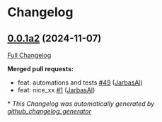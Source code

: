# Changelog

## [0.0.1a2](https://github.com/OpenVoiceOS/ovos-date-parser/tree/0.0.1a2) (2024-11-07)

[Full Changelog](https://github.com/OpenVoiceOS/ovos-date-parser/compare/8c7f8b9ec6500133f19b6af33196beeb1c57aa3b...0.0.1a2)

**Merged pull requests:**

- feat: automations and tests [\#49](https://github.com/OpenVoiceOS/ovos-date-parser/pull/49) ([JarbasAl](https://github.com/JarbasAl))
- feat: nice\_xx [\#1](https://github.com/OpenVoiceOS/ovos-date-parser/pull/1) ([JarbasAl](https://github.com/JarbasAl))



\* *This Changelog was automatically generated by [github_changelog_generator](https://github.com/github-changelog-generator/github-changelog-generator)*
